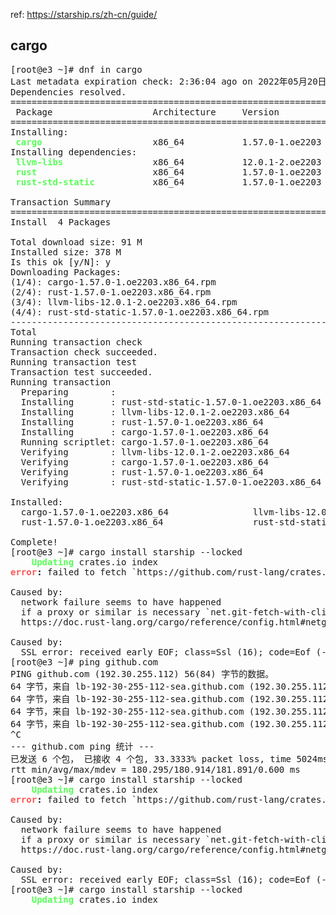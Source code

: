 ref: https://starship.rs/zh-cn/guide/  

## cargo

<pre>[root@e3 ~]# dnf in cargo
Last metadata expiration check: 2:36:04 ago on 2022年05月20日 星期五 18时48分33秒.
Dependencies resolved.
====================================================================================================
 Package                   Architecture     Version                      Repository            Size
====================================================================================================
Installing:
 <font color="#55FF55"><b>cargo                    </b></font> x86_64           1.57.0-1.oe2203              everything           3.8 M
Installing dependencies:
 <font color="#55FF55"><b>llvm-libs                </b></font> x86_64           12.0.1-2.oe2203              OS                    23 M
 <font color="#55FF55"><b>rust                     </b></font> x86_64           1.57.0-1.oe2203              everything            24 M
 <font color="#55FF55"><b>rust-std-static          </b></font> x86_64           1.57.0-1.oe2203              everything            41 M

Transaction Summary
====================================================================================================
Install  4 Packages

Total download size: 91 M
Installed size: 378 M
Is this ok [y/N]: y
Downloading Packages:
(1/4): cargo-1.57.0-1.oe2203.x86_64.rpm                             257 kB/s | 3.8 MB     00:15    
(2/4): rust-1.57.0-1.oe2203.x86_64.rpm                              1.4 MB/s |  24 MB     00:16    
(3/4): llvm-libs-12.0.1-2.oe2203.x86_64.rpm                         1.1 MB/s |  23 MB     00:20    
(4/4): rust-std-static-1.57.0-1.oe2203.x86_64.rpm                   6.4 MB/s |  41 MB     00:06    
----------------------------------------------------------------------------------------------------
Total                                                               4.2 MB/s |  91 MB     00:21     
Running transaction check
Transaction check succeeded.
Running transaction test
Transaction test succeeded.
Running transaction
  Preparing        :                                                                            1/1 
  Installing       : rust-std-static-1.57.0-1.oe2203.x86_64                                     1/4 
  Installing       : llvm-libs-12.0.1-2.oe2203.x86_64                                           2/4 
  Installing       : rust-1.57.0-1.oe2203.x86_64                                                3/4 
  Installing       : cargo-1.57.0-1.oe2203.x86_64                                               4/4 
  Running scriptlet: cargo-1.57.0-1.oe2203.x86_64                                               4/4 
  Verifying        : llvm-libs-12.0.1-2.oe2203.x86_64                                           1/4 
  Verifying        : cargo-1.57.0-1.oe2203.x86_64                                               2/4 
  Verifying        : rust-1.57.0-1.oe2203.x86_64                                                3/4 
  Verifying        : rust-std-static-1.57.0-1.oe2203.x86_64                                     4/4 

Installed:
  cargo-1.57.0-1.oe2203.x86_64                llvm-libs-12.0.1-2.oe2203.x86_64                     
  rust-1.57.0-1.oe2203.x86_64                 rust-std-static-1.57.0-1.oe2203.x86_64               

Complete!
[root@e3 ~]# cargo install starship --locked
<font color="#55FF55"><b>    Updating</b></font> crates.io index
<font color="#FF5555"><b>error</b></font><b>:</b> failed to fetch `https://github.com/rust-lang/crates.io-index`

Caused by:
  network failure seems to have happened
  if a proxy or similar is necessary `net.git-fetch-with-cli` may help here
  https://doc.rust-lang.org/cargo/reference/config.html#netgit-fetch-with-cli

Caused by:
  SSL error: received early EOF; class=Ssl (16); code=Eof (-20)
[root@e3 ~]# ping github.com
PING github.com (192.30.255.112) 56(84) 字节的数据。
64 字节，来自 lb-192-30-255-112-sea.github.com (192.30.255.112): icmp_seq=1 ttl=42 时间=182 毫秒
64 字节，来自 lb-192-30-255-112-sea.github.com (192.30.255.112): icmp_seq=3 ttl=42 时间=180 毫秒
64 字节，来自 lb-192-30-255-112-sea.github.com (192.30.255.112): icmp_seq=4 ttl=42 时间=181 毫秒
64 字节，来自 lb-192-30-255-112-sea.github.com (192.30.255.112): icmp_seq=5 ttl=42 时间=181 毫秒
^C
--- github.com ping 统计 ---
已发送 6 个包， 已接收 4 个包, 33.3333% packet loss, time 5024ms
rtt min/avg/max/mdev = 180.295/180.914/181.891/0.600 ms
[root@e3 ~]# cargo install starship --locked
<font color="#55FF55"><b>    Updating</b></font> crates.io index
<font color="#FF5555"><b>error</b></font><b>:</b> failed to fetch `https://github.com/rust-lang/crates.io-index`

Caused by:
  network failure seems to have happened
  if a proxy or similar is necessary `net.git-fetch-with-cli` may help here
  https://doc.rust-lang.org/cargo/reference/config.html#netgit-fetch-with-cli

Caused by:
  SSL error: received early EOF; class=Ssl (16); code=Eof (-20)
[root@e3 ~]# cargo install starship --locked
<font color="#55FF55"><b>    Updating</b></font> crates.io index
</pre>
